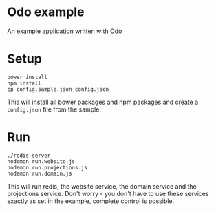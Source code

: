 # Odo example

An example application written with [Odo](https://github.com/tcoats/odo)

# Setup

```
bower install
npm install
cp config.sample.json config.json
```

This will install all bower packages and npm packages and create a `config.json` file from the sample.

# Run
```
./redis-server
nodemon run.website.js
nodemon run.projections.js
nodemon run.domain.js
```

This will run redis, the website service, the domain service and the projections service. Don't worry - you don't have to use these services exactly as set in the example, complete control is possible.